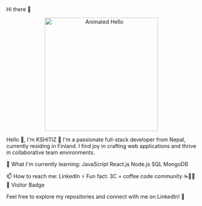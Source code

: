 
Hi there 👋
<div align="center">
  <img src="https://media.giphy.com/media/HscDLzkO8EOTmgkhQP/giphy.gif" alt="Animated Hello" width="300"/>
</div>

Hello 👋, I'm KSHITIZ 🙏
I'm a passionate full-stack developer from Nepal, currently residing in Finland. I find joy in crafting web applications and thrive in collaborative team environments.
<div>
  🌱 What I'm currently learning:
JavaScript
React.js
Node.js
SQL
MongoDB

</div>

📫 How to reach me:
LinkedIn
⚡ Fun fact:
3C = coffee code community ☕👨‍💻🌐
Visitor Badge

Feel free to explore my repositories and connect with me on LinkedIn! 🚀
